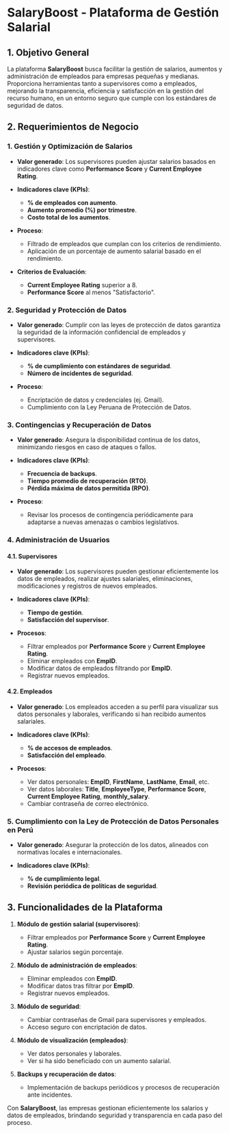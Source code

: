 # SalaryBoost - Plataforma de Gestión Salarial

## 1. Objetivo General
La plataforma **SalaryBoost** busca facilitar la gestión de salarios, aumentos y administración de empleados para empresas pequeñas y medianas. Proporciona herramientas tanto a supervisores como a empleados, mejorando la transparencia, eficiencia y satisfacción en la gestión del recurso humano, en un entorno seguro que cumple con los estándares de seguridad de datos.

## 2. Requerimientos de Negocio

### 1. Gestión y Optimización de Salarios
- **Valor generado**: Los supervisores pueden ajustar salarios basados en indicadores clave como **Performance Score** y **Current Employee Rating**.
  
- **Indicadores clave (KPIs)**:
  - **% de empleados con aumento**.
  - **Aumento promedio (%) por trimestre**.
  - **Costo total de los aumentos**.
  
- **Proceso**:
  - Filtrado de empleados que cumplan con los criterios de rendimiento.
  - Aplicación de un porcentaje de aumento salarial basado en el rendimiento.

- **Criterios de Evaluación**:
  - **Current Employee Rating** superior a 8.
  - **Performance Score** al menos "Satisfactorio".

### 2. Seguridad y Protección de Datos
- **Valor generado**: Cumplir con las leyes de protección de datos garantiza la seguridad de la información confidencial de empleados y supervisores.

- **Indicadores clave (KPIs)**:
  - **% de cumplimiento con estándares de seguridad**.
  - **Número de incidentes de seguridad**.

- **Proceso**:
  - Encriptación de datos y credenciales (ej. Gmail).
  - Cumplimiento con la Ley Peruana de Protección de Datos.

### 3. Contingencias y Recuperación de Datos
- **Valor generado**: Asegura la disponibilidad continua de los datos, minimizando riesgos en caso de ataques o fallos.

- **Indicadores clave (KPIs)**:
  - **Frecuencia de backups**.
  - **Tiempo promedio de recuperación (RTO)**.
  - **Pérdida máxima de datos permitida (RPO)**.

- **Proceso**:
  - Revisar los procesos de contingencia periódicamente para adaptarse a nuevas amenazas o cambios legislativos.

### 4. Administración de Usuarios

#### 4.1. Supervisores
- **Valor generado**: Los supervisores pueden gestionar eficientemente los datos de empleados, realizar ajustes salariales, eliminaciones, modificaciones y registros de nuevos empleados.

- **Indicadores clave (KPIs)**:
  - **Tiempo de gestión**.
  - **Satisfacción del supervisor**.

- **Procesos**:
  - Filtrar empleados por **Performance Score** y **Current Employee Rating**.
  - Eliminar empleados con **EmpID**.
  - Modificar datos de empleados filtrando por **EmpID**.
  - Registrar nuevos empleados.

#### 4.2. Empleados
- **Valor generado**: Los empleados acceden a su perfil para visualizar sus datos personales y laborales, verificando si han recibido aumentos salariales.

- **Indicadores clave (KPIs)**:
  - **% de accesos de empleados**.
  - **Satisfacción del empleado**.

- **Procesos**:
  - Ver datos personales: **EmpID**, **FirstName**, **LastName**, **Email**, etc.
  - Ver datos laborales: **Title**, **EmployeeType**, **Performance Score**, **Current Employee Rating**, **monthly_salary**.
  - Cambiar contraseña de correo electrónico.

### 5. Cumplimiento con la Ley de Protección de Datos Personales en Perú
- **Valor generado**: Asegurar la protección de los datos, alineados con normativas locales e internacionales.

- **Indicadores clave (KPIs)**:
  - **% de cumplimiento legal**.
  - **Revisión periódica de políticas de seguridad**.

## 3. Funcionalidades de la Plataforma

1. **Módulo de gestión salarial (supervisores)**:
   - Filtrar empleados por **Performance Score** y **Current Employee Rating**.
   - Ajustar salarios según porcentaje.

2. **Módulo de administración de empleados**:
   - Eliminar empleados con **EmpID**.
   - Modificar datos tras filtrar por **EmpID**.
   - Registrar nuevos empleados.

3. **Módulo de seguridad**:
   - Cambiar contraseñas de Gmail para supervisores y empleados.
   - Acceso seguro con encriptación de datos.

4. **Módulo de visualización (empleados)**:
   - Ver datos personales y laborales.
   - Ver si ha sido beneficiado con un aumento salarial.

5. **Backups y recuperación de datos**:
   - Implementación de backups periódicos y procesos de recuperación ante incidentes.

Con **SalaryBoost**, las empresas gestionan eficientemente los salarios y datos de empleados, brindando seguridad y transparencia en cada paso del proceso.
